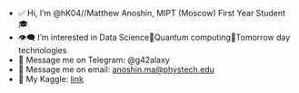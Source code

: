 - ✅  Hi, I’m @hK04//Matthew Anoshin, MIPT (Moscow) First Year Student 🎓 
- 👁‍🗨  I’m interested in Data Science🦹Quantum computing🤘Tomorrow day technologies
- 📳  Message me on Telegram:    @g42alaxy
- 📧  Message me on email: anoshin.ma@phystech.edu    
- 🧠  My Kaggle: [link](https://www.kaggle.com/matthewanoshin)

<!---
hK04/hK04 is a ✨ special ✨ repository because its `README.md` (this file) appears on your GitHub profile.
You can click the Preview link to take a look at your changes.
--->
